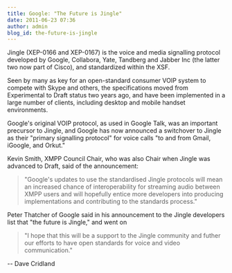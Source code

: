 ```yaml
---
title: Google: "The Future is Jingle"
date: 2011-06-23 07:36
author: admin
blog_id: the-future-is-jingle
---
```


Jingle (XEP-0166 and XEP-0167) is the voice and media signalling protocol developed by Google, Collabora, Yate, Tandberg and Jabber Inc (the latter two now part of Cisco), and standardized within the XSF.

Seen by many as key for an open-standard consumer VOIP system to compete with Skype and others, the specifications moved from Experimental to Draft status two years ago, and have been implemented in a large number of clients, including desktop and mobile handset environments.

Google's original VOIP protocol, as used in Google Talk, was an important precursor to Jingle, and Google has now announced a switchover to Jingle as their "primary signalling protocol" for voice calls "to and from Gmail, iGoogle, and Orkut."

Kevin Smith, XMPP Council Chair, who was also Chair when Jingle was advanced to Draft, said of the announcement:

> "Google's updates to use the standardised Jingle protocols will mean 
> an increased chance of interoperability for streaming audio between 
> XMPP users and will hopefully entice more developers into producing 
> implementations and contributing to the standards process."

Peter Thatcher of Google said in his announcement to the Jingle developers list that "the future is Jingle," and went on

> "I hope that this will be a support to the Jingle community and futher 
> our efforts to have open standards for voice and video communication."

--
Dave Cridland
